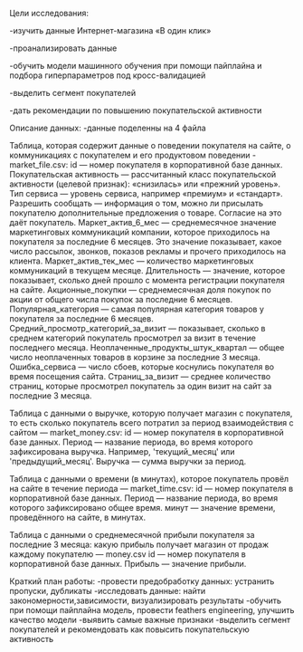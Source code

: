 Цели исследования:

-изучить данные Интернет-магазина «В один клик»

-проанализировать данные

-обучить модели машинного обучения при помощи пайплайна и подбора гиперпараметров под кросс-валидацией 

-выделить сегмент покупателей

-дать рекомендации по повышению покупательской активности

Описание данных:
-данные поделенны на 4 файла

Таблица, которая содержит данные о поведении покупателя на сайте, о коммуникациях с покупателем и его продуктовом поведении - market_file.csv:
id — номер покупателя в корпоративной базе данных.
Покупательская активность — рассчитанный класс покупательской активности (целевой признак): «снизилась» или «прежний уровень».
Тип сервиса — уровень сервиса, например «премиум» и «стандарт».
Разрешить сообщать — информация о том, можно ли присылать покупателю дополнительные предложения о товаре. Согласие на это даёт покупатель.
Маркет_актив_6_мес — среднемесячное значение маркетинговых коммуникаций компании, которое приходилось на покупателя за последние 6 месяцев. Это значение показывает, какое число рассылок, звонков, показов рекламы и прочего приходилось на клиента.
Маркет_актив_тек_мес — количество маркетинговых коммуникаций в текущем месяце.
Длительность — значение, которое показывает, сколько дней прошло с момента регистрации покупателя на сайте.
Акционные_покупки — среднемесячная доля покупок по акции от общего числа покупок за последние 6 месяцев.
Популярная_категория — самая популярная категория товаров у покупателя за последние 6 месяцев.
Средний_просмотр_категорий_за_визит — показывает, сколько в среднем категорий покупатель просмотрел за визит в течение последнего месяца.
Неоплаченные_продукты_штук_квартал — общее число неоплаченных товаров в корзине за последние 3 месяца.
Ошибка_сервиса — число сбоев, которые коснулись покупателя во время посещения сайта.
Страниц_за_визит — среднее количество страниц, которые просмотрел покупатель за один визит на сайт за последние 3 месяца.

Таблица с данными о выручке, которую получает магазин с покупателя, то есть сколько покупатель всего потратил за период взаимодействия с сайтом — market_money.csv:
id — номер покупателя в корпоративной базе данных.
Период — название периода, во время которого зафиксирована выручка. Например, 'текущий_месяц' или 'предыдущий_месяц'.
Выручка — сумма выручки за период.

Таблица с данными о времени (в минутах), которое покупатель провёл на сайте в течение периода — market_time.csv:
id — номер покупателя в корпоративной базе данных.
Период — название периода, во время которого зафиксировано общее время.
минут — значение времени, проведённого на сайте, в минутах.

Таблица с данными о среднемесячной прибыли покупателя за последние 3 месяца: какую прибыль получает магазин от продаж каждому покупателю — money.csv
id — номер покупателя в корпоративной базе данных.
Прибыль — значение прибыли.

Краткий план работы:
-провести предобработку данных: устранить пропуски, дубликаты
-исследовать данные: найти закономерности,зависимости, визуализировать результаты
-обучить при помощи пайплайна модель, провести feathers engineering, улучшить качество модели
-выявить самые важные признаки
-выделить сегмент покупателей и рекомендовать как повысить покупательскую активность
